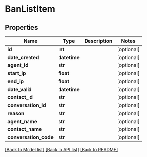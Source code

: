 # BanListItem

## Properties
Name | Type | Description | Notes
------------ | ------------- | ------------- | -------------
**id** | **int** |  | [optional] 
**date_created** | **datetime** |  | [optional] 
**agent_id** | **str** |  | [optional] 
**start_ip** | **float** |  | [optional] 
**end_ip** | **float** |  | [optional] 
**date_valid** | **datetime** |  | [optional] 
**contact_id** | **str** |  | [optional] 
**conversation_id** | **str** |  | [optional] 
**reason** | **str** |  | [optional] 
**agent_name** | **str** |  | [optional] 
**contact_name** | **str** |  | [optional] 
**conversation_code** | **str** |  | [optional] 

[[Back to Model list]](../README.md#documentation-for-models) [[Back to API list]](../README.md#documentation-for-api-endpoints) [[Back to README]](../README.md)


